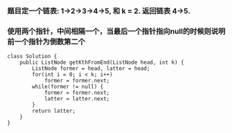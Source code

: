 ### 题目定一个链表: 1->2->3->4->5, 和 k = 2. 返回链表 4->5.

### 使用两个指针，中间相隔一个，当最后一个指针指向null的时候则说明前一个指针为倒数第二个
```
class Solution {
    public ListNode getKthFromEnd(ListNode head, int k) {
        ListNode former = head, latter = head;
        for(int i = 0; i < k; i++)
            former = former.next;
        while(former != null) {
            former = former.next;
            latter = latter.next;
        }
        return latter;
    }
}
```
